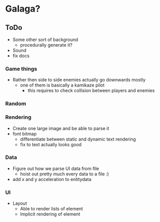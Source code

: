 # Galaga? 

## ToDo
* Some other sort of background
  * procedurally generate it?
* Sound
* fix docs

### Game things
* Rather then side to side enemies actually go downwards mostly
  * one of them is basically a kamikaze pilot
    * this requires to check collision between players and enemies

### Random

### Rendering
* Create one large image and be able to parse it
* font bitmap
    * differentiate between static and dynamic text rendering
    * fix to text actually looks good

### Data
* Figure out how we parse UI data from file
    * hoist out pretty much every data to a file :)
* add x and y acceleration to entitydata

### UI
* Layout
  * Able to render lists of element
  * Implicit rendering of element
